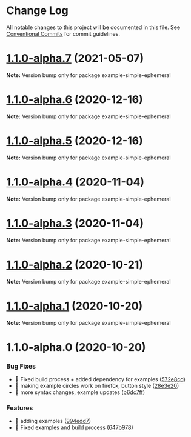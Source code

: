 # Change Log

All notable changes to this project will be documented in this file.
See [Conventional Commits](https://conventionalcommits.org) for commit guidelines.

# [1.1.0-alpha.7](https://github.com/visdesignlab/trrack/compare/example-simple-ephemeral@1.1.0-alpha.6...example-simple-ephemeral@1.1.0-alpha.7) (2021-05-07)

**Note:** Version bump only for package example-simple-ephemeral





# [1.1.0-alpha.6](https://github.com/visdesignlab/trrack/compare/example-simple-ephemeral@1.1.0-alpha.5...example-simple-ephemeral@1.1.0-alpha.6) (2020-12-16)

**Note:** Version bump only for package example-simple-ephemeral





# [1.1.0-alpha.5](https://github.com/visdesignlab/trrack/compare/example-simple-ephemeral@1.1.0-alpha.4...example-simple-ephemeral@1.1.0-alpha.5) (2020-12-16)

**Note:** Version bump only for package example-simple-ephemeral





# [1.1.0-alpha.4](https://github.com/visdesignlab/trrack/compare/example-simple-ephemeral@1.1.0-alpha.3...example-simple-ephemeral@1.1.0-alpha.4) (2020-11-04)

**Note:** Version bump only for package example-simple-ephemeral





# [1.1.0-alpha.3](https://github.com/visdesignlab/trrack/compare/example-simple-ephemeral@1.1.0-alpha.2...example-simple-ephemeral@1.1.0-alpha.3) (2020-11-04)

**Note:** Version bump only for package example-simple-ephemeral





# [1.1.0-alpha.2](https://github.com/visdesignlab/trrack/compare/example-simple-ephemeral@1.1.0-alpha.1...example-simple-ephemeral@1.1.0-alpha.2) (2020-10-21)

**Note:** Version bump only for package example-simple-ephemeral





# [1.1.0-alpha.1](https://github.com/visdesignlab/trrack/compare/example-simple-ephemeral@1.1.0-alpha.0...example-simple-ephemeral@1.1.0-alpha.1) (2020-10-20)

**Note:** Version bump only for package example-simple-ephemeral





# 1.1.0-alpha.0 (2020-10-20)


### Bug Fixes

* 🐛 Fixed build process + added dependency for examples ([572e8cd](https://github.com/visdesignlab/trrack/commit/572e8cd8675003030ac942036201868383569835))
* 🐛 making example circles work on firefox, button style ([28e3e20](https://github.com/visdesignlab/trrack/commit/28e3e20063e40a3fc45ea1bbbeffab41f72ea4e3))
* 🐛 more syntax changes, example updates ([b6dc7ff](https://github.com/visdesignlab/trrack/commit/b6dc7ff5d7d7f8fcc669d46837e4c37210d7e32a))


### Features

* 🎸 adding examples ([994edd7](https://github.com/visdesignlab/trrack/commit/994edd76ec1be5d7aef9b3d17e097868817a702f))
* 🎸 Fixed examples and build process ([647b978](https://github.com/visdesignlab/trrack/commit/647b9789dd04a37c70395d08e547fc82adcccab7))

